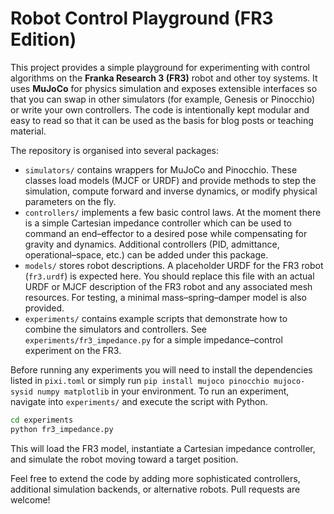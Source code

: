 # Robot Control Playground (FR3 Edition)

This project provides a simple playground for experimenting with control
algorithms on the **Franka Research 3 (FR3)** robot and other toy
systems.  It uses **MuJoCo** for physics simulation and exposes
extensible interfaces so that you can swap in other simulators (for
example, Genesis or Pinocchio) or write your own controllers.  The code
is intentionally kept modular and easy to read so that it can be used as
the basis for blog posts or teaching material.

The repository is organised into several packages:

- `simulators/` contains wrappers for MuJoCo and Pinocchio.  These
  classes load models (MJCF or URDF) and provide methods to step the
  simulation, compute forward and inverse dynamics, or modify physical
  parameters on the fly.
- `controllers/` implements a few basic control laws.  At the moment
  there is a simple Cartesian impedance controller which can be used to
  command an end–effector to a desired pose while compensating for
  gravity and dynamics.  Additional controllers (PID, admittance,
  operational–space, etc.) can be added under this package.
- `models/` stores robot descriptions.  A placeholder URDF for the FR3
  robot (`fr3.urdf`) is expected here.  You should replace this file
  with an actual URDF or MJCF description of the FR3 robot and any
  associated mesh resources.  For testing, a minimal mass–spring–damper
  model is also provided.
- `experiments/` contains example scripts that demonstrate how to
  combine the simulators and controllers.  See
  `experiments/fr3_impedance.py` for a simple impedance–control
  experiment on the FR3.

Before running any experiments you will need to install the dependencies
listed in `pixi.toml` or simply run `pip install mujoco pinocchio
mujoco-sysid numpy matplotlib` in your environment.  To run an
experiment, navigate into `experiments/` and execute the script with
Python.

```bash
cd experiments
python fr3_impedance.py
```

This will load the FR3 model, instantiate a Cartesian impedance
controller, and simulate the robot moving toward a target position.

Feel free to extend the code by adding more sophisticated controllers,
additional simulation backends, or alternative robots.  Pull requests
are welcome!